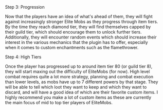 Step 3: Progression

Now that the players have an idea of what's ahead of them, they will fight against increasingly stronger Elite Mobs as they progress through item tiers. By the time they reach diamond tier, they will find themselves capped by their guild tier, which should encourage them to unlock further tiers. Additionally, they will encounter random events which should increase their interest in the various mechanics that the plugin has to offer, especially when it comes to custom enchantments such as the flamethrower.

Step 4: High Tiers

Once the player has progressed up to around item tier 80 (or guild tier 8), they will start maxing out the difficulty of EliteMobs (for now). High level combat requires quite a lot more strategy, planning and combat execution than lower levels, as mobs have up to 7 different powers by that stage. They will be able to tell which loot they want to keep and which they want to discard, and will have a good idea of which are their favorite custom items. I highly recommend you make a lot of custom items as these are currently the main focus of mid to top tier players of EliteMobs.
